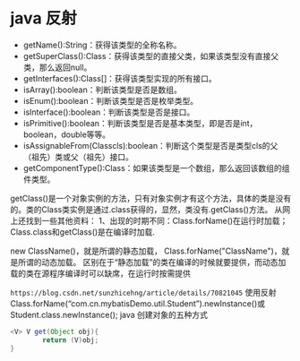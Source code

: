 # java 反射

- getName():String：获得该类型的全称名称。
- getSuperClass():Class：获得该类型的直接父类，如果该类型没有直接父类，那么返回null。
- getInterfaces():Class[]：获得该类型实现的所有接口。
- isArray():boolean：判断该类型是否是数组。
- isEnum():boolean：判断该类型是否是枚举类型。
- isInterface():boolean：判断该类型是否是接口。
- isPrimitive():boolean：判断该类型是否是基本类型，即是否是int，boolean，double等等。
- isAssignableFrom(Classcls):boolean：判断这个类型是否是类型cls的父（祖先）类或父（祖先）接口。
- getComponentType():Class：如果该类型是一个数组，那么返回该数组的组件类型。

getClass()是一个对象实例的方法，只有对象实例才有这个方法，具体的类是没有的。类的Class类实例是通过.class获得的，显然，类没有.getClass()方法。
从网上还找到一些其他资料：
1、出现的时期不同：Class.forName()在运行时加载；Class.class和getClass()是在编译时加载.

new ClassName()，就是所谓的静态加载，
Class.forName("ClassName")，就是所谓的动态加载。
区别在于“静态加载”的类在编译的时候就要提供，而动态加载的类在源程序编译时可以缺席，在运行时按需提供

`https://blog.csdn.net/sunzhicehng/article/details/70821045`
使用反射Class.forName(“com.cn.mybatisDemo.util.Student”).newInstance()或Student.class.newInstance(); 
java 创建对象的五种方式

```java
<V> V get(Object obj){
        return (V)obj;
}
```